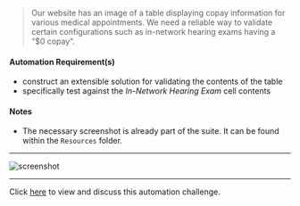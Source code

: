 > Our website has an image of a table displaying copay information for various medical appointments. We need a reliable way to validate certain configurations such as in-network hearing exams having a “$0 copay”.

#### Automation Requirement(s)
- construct an extensible solution for validating the contents of the table
- specifically test against the _In-Network Hearing Exam_ cell contents

#### Notes
- The necessary screenshot is already part of the suite. It can be found within the `Resources` folder.

---

![screenshot](https://user-images.githubusercontent.com/4438390/102702513-8c52cf00-4231-11eb-8838-6db6c24f0934.png)

---

Click [here](https://github.com/TestPlant/sensetalk-solutions/discussions/2) to view and discuss this automation challenge.
